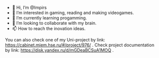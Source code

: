 - 👋 Hi, I’m @Impirs
- 👀 I’m interested in gaming, reading and making videogames.
- 🌱 I’m currently learning progamming.
- 💞️ I’m looking to collaborate with my brain.
- 📫 How to reach the inovation ideas.

You can also check one of my Uni-project by link: https://cabinet.miem.hse.ru/#/project/976/ .
Check project documentation by link: https://disk.yandex.ru/d/mGDeaBCSuA1MOQ .

<!---
Impirs/Impirs is a ✨ special ✨ repository because its `README.md` (this file) appears on your GitHub profile.
You can click the Preview link to take a look at your changes.
--->
